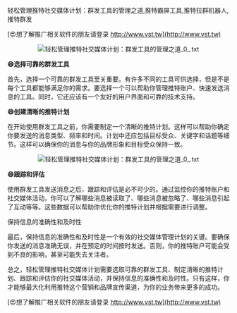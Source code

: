 轻松管理推特社交媒体计划：群发工具的管理之道,推特霸屏工具,推特拉群机器人,推特群发

[😍想了解推广相关软件的朋友请登录 http://www.vst.tw](http://www.vst.tw)

 <center><img src="https://vst.tw/MP4/tuiguang/png/7.png" alt="轻松管理推特社交媒体计划：群发工具的管理之道_0_.txt"></center>

**😄选择可靠的群发工具**

首先，选择一个可靠的群发工具至关重要。有许多不同的工具可供选择，但是不是每个工具都能够满足你的需求。要选择一个可以帮助你管理推特账户、快速发送消息的工具。同时，它还应该有一个友好的用户界面和可靠的技术支持。

**😄创建清晰的推特计划**

在开始使用群发工具之前，你需要制定一个清晰的推特计划。这样可以帮助你确定你要发送的消息类型、频率和时间。计划中还应包括目标受众、关键字和话题等细节。这样可以确保你的消息与你的品牌形象和目标受众保持一致。

 <center><img src="https://vst.tw/MP4/tuiguang/png/8.png" alt="轻松管理推特社交媒体计划：群发工具的管理之道_0_.txt"></center>

**😄跟踪和评估**

使用群发工具发送消息之后，跟踪和评估是必不可少的。通过监控你的推特账户和社交媒体活动，你可以了解哪些消息被读取了、哪些消息被忽略了、哪些消息引起了互动等等。这些数据可以帮助你优化你的推特计划并根据需要进行调整。

保持信息的准确性和及时性

最后，保持信息的准确性和及时性是一个有效的社交媒体管理计划的关键。要确保你发送的消息准确无误，并在预定的时间按时发送。否则，你的推特账户可能会受到不良的影响，甚至可能失去关注者。

总之，轻松管理推特社交媒体计划需要选取可靠的群发工具、制定清晰的推特计划、跟踪和评估你的社交媒体活动，并保持信息的准确性和及时性。只有这样，你才能够最大化利用推特这个营销和品牌宣传渠道，为你的业务带来更多的成功。

[😍想了解推广相关软件的朋友请登录 http://www.vst.tw](http://www.vst.tw)



